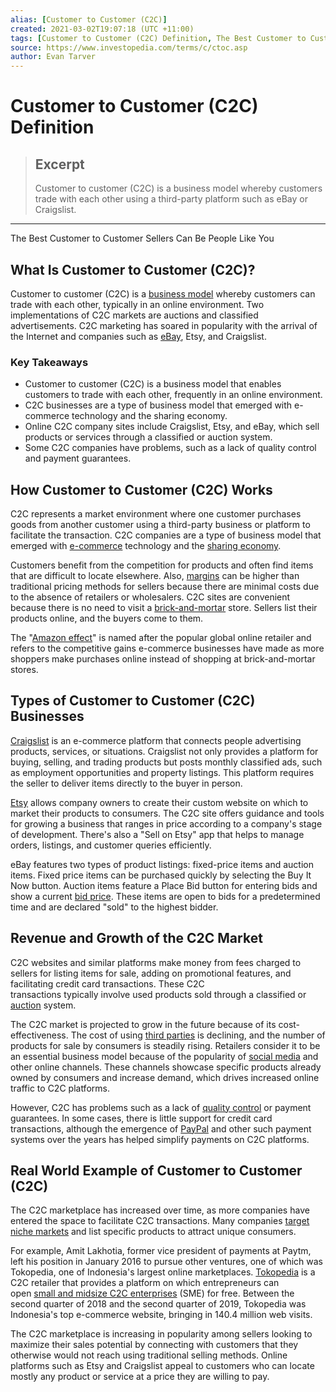 ```yaml
---
alias: [Customer to Customer (C2C)]
created: 2021-03-02T19:07:18 (UTC +11:00)
tags: [Customer to Customer (C2C) Definition, The Best Customer to Customer Sellers Can Be People Like You]
source: https://www.investopedia.com/terms/c/ctoc.asp
author: Evan Tarver
---
```


# Customer to Customer (C2C) Definition

> ## Excerpt
> Customer to customer (C2C) is a business model whereby customers trade with each other using a third-party platform such as eBay or Craigslist.

---

The Best Customer to Customer Sellers Can Be People Like You
## What Is Customer to Customer (C2C)?

Customer to customer (C2C) is a [business model](https://www.investopedia.com/terms/b/businessmodel.asp) whereby customers can trade with each other, typically in an online environment. Two implementations of C2C markets are auctions and classified advertisements. C2C marketing has soared in popularity with the arrival of the Internet and companies such as [eBay](https://www.investopedia.com/articles/markets/042815/how-ebay-makes-its-money-ebay.asp), Etsy, and Craigslist.

### Key Takeaways

-   Customer to customer (C2C) is a business model that enables customers to trade with each other, frequently in an online environment. 
-   C2C businesses are a type of business model that emerged with e-commerce technology and the sharing economy.
-   Online C2C company sites include Craigslist, Etsy, and eBay, which sell products or services through a classified or auction system.
-   Some C2C companies have problems, such as a lack of quality control and payment guarantees.

## How Customer to Customer (C2C) Works

C2C represents a market environment where one customer purchases goods from another customer using a third-party business or platform to facilitate the transaction. C2C companies are a type of business model that emerged with [e-commerce](https://www.investopedia.com/terms/e/ecommerce.asp) technology and the [sharing economy](https://www.investopedia.com/terms/s/sharing-economy.asp).

Customers benefit from the competition for products and often find items that are difficult to locate elsewhere. Also, [margins](https://www.investopedia.com/terms/m/margin.asp) can be higher than traditional pricing methods for sellers because there are minimal costs due to the absence of retailers or wholesalers. C2C sites are convenient because there is no need to visit a [brick-and-mortar](https://www.investopedia.com/terms/b/brickandmortar.asp) store. Sellers list their products online, and the buyers come to them.

The "[Amazon effect](https://www.investopedia.com/terms/a/amazon-effect.asp)" is named after the popular global online retailer and refers to the competitive gains e-commerce businesses have made as more shoppers make purchases online instead of shopping at brick-and-mortar stores.

## Types of Customer to Customer (C2C) Businesses

[Craigslist](https://www.investopedia.com/articles/personal-finance/091515/4-best-alternatives-craigslist.asp) is an e-commerce platform that connects people advertising products, services, or situations. Craigslist not only provides a platform for buying, selling, and trading products but posts monthly classified ads, such as employment opportunities and property listings. This platform requires the seller to deliver items directly to the buyer in person.

[Etsy](https://www.investopedia.com/articles/markets/012716/etsy-how-its-fared-its-2015-ipo-etsy.asp) allows company owners to create their custom website on which to market their products to consumers. The C2C site offers guidance and tools for growing a business that ranges in price according to a company's stage of development. There's also a "Sell on Etsy" app that helps to manage orders, listings, and customer queries efficiently.

eBay features two types of product listings: fixed-price items and auction items. Fixed price items can be purchased quickly by selecting the Buy It Now button. Auction items feature a Place Bid button for entering bids and show a current [bid price](https://www.investopedia.com/terms/b/bidprice.asp). These items are open to bids for a predetermined time and are declared "sold" to the highest bidder.

## Revenue and Growth of the C2C Market

C2C websites and similar platforms make money from fees charged to sellers for listing items for sale, adding on promotional features, and facilitating credit card transactions. These C2C transactions typically involve used products sold through a classified or [auction](https://www.investopedia.com/terms/a/auction.asp) system.

The C2C market is projected to grow in the future because of its cost-effectiveness. The cost of using [third parties](https://www.investopedia.com/terms/t/third-party.asp) is declining, and the number of products for sale by consumers is steadily rising. Retailers consider it to be an essential business model because of the popularity of [social media](https://www.investopedia.com/terms/s/social-media.asp) and other online channels. These channels showcase specific products already owned by consumers and increase demand, which drives increased online traffic to C2C platforms.

However, C2C has problems such as a lack of [quality control](https://www.investopedia.com/terms/q/quality-control.asp) or payment guarantees. In some cases, there is little support for credit card transactions, although the emergence of [PayPal](https://www.investopedia.com/terms/p/paypal.asp) and other such payment systems over the years has helped simplify payments on C2C platforms.

## Real World Example of Customer to Customer (C2C)

The C2C marketplace has increased over time, as more companies have entered the space to facilitate C2C transactions. Many companies [target niche markets](https://www.investopedia.com/articles/financialcareers/07/idea-clients.asp) and list specific products to attract unique consumers.

For example, Amit Lakhotia, former vice president of payments at Paytm, left his position in January 2016 to pursue other ventures, one of which was Tokopedia, one of Indonesia's largest online marketplaces. [Tokopedia](https://www.tokopedia.com/) is a C2C retailer that provides a platform on which entrepreneurs can open [small and midsize C2C enterprises](https://www.investopedia.com/terms/s/smallandmidsizeenterprises.asp) (SME) for free. Between the second quarter of 2018 and the second quarter of 2019, Tokopedia was Indonesia's top e-commerce website, bringing in 140.4 million web visits. 

The C2C marketplace is increasing in popularity among sellers looking to maximize their sales potential by connecting with customers that they otherwise would not reach using traditional selling methods. Online platforms such as Etsy and Craigslist appeal to customers who can locate mostly any product or service at a price they are willing to pay.
